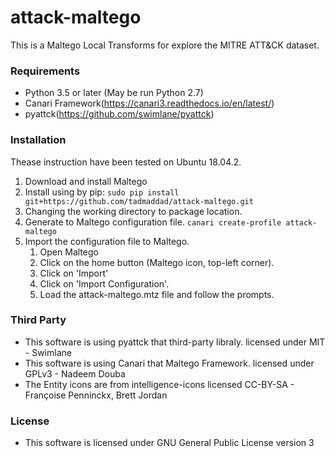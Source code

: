 # attack-maltego

This is a Maltego Local Transforms for explore the MITRE ATT&CK dataset. 

### Requirements

- Python 3.5 or later (May be run Python 2.7)
- Canari Framework(https://canari3.readthedocs.io/en/latest/)
- pyattck(https://github.com/swimlane/pyattck)

### Installation

Thease instruction have been tested on Ubuntu 18.04.2.

1. Download and install Maltego
2. Install using by pip: `sudo pip install git+https://github.com/tadmaddad/attack-maltego.git`
3. Changing the working directory to package location.
4. Generate to Maltego configuration file. `canari create-profile attack-maltego`
5. Import the configuration file to Maltego.
    1. Open Maltego
    2. Click on the home button (Maltego icon, top-left corner).
    3. Click on 'Import'
    4. Click on 'Import Configuration'.
    5. Load the attack-maltego.mtz file and follow the prompts.

### Third Party

- This software is using pyattck that third-party libraly. licensed under MIT - Swimlane
- This software is using Canari that Maltego Framework. licensed under GPLv3 - Nadeem Douba
- The Entity icons are from intelligence-icons licensed CC-BY-SA - Françoise Penninckx, Brett Jordan

### License

- This software is licensed under GNU General Public License version 3
